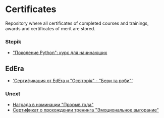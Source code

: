 # Certificates
Repository where all certificates of completed courses and trainings, awards and certificates of merit are stored.


### Stepik
+ ["Поколение Python": курс для начинающих](./Stepik/stepik_python_beginner.pdf)

## EdEra
+ ['Сертификация от EdEra и "Освіторія" - "Бери та роби"'](./EdEra/EdEra.pdf)

### Unext
+ [Награда в номинации "Прорыв года"](./Unext/unext_award.pdf)
+ [Сертификат о прохождении тренинга "Эмоциональное выгорание"](./Unext/unext_training.pdf)
